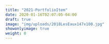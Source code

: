 ```yaml
---
title: "2021-PortfolioItem"
date: 2020-01-16T02:07:05-04:00
draft: true
image: "img/uploads/2018LesEaux147x100.jpg"
showonlyimage: true
weight: 0 
---
```

 <!--more-->